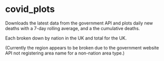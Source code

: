 # covid_plots
Downloads the latest data from the government API and plots daily new deaths with a 7-day rolling average, and a the cumulative deaths. 

Each broken down by nation in the UK and total for the UK.

(Currently the region appears to be broken due to the government website API not registering area name for a non-nation area type.)

